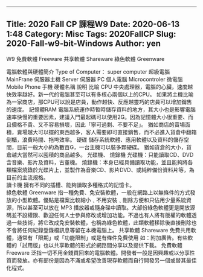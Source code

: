 ---
Title: 2020 Fall CP 課程W9
Date: 2020-06-13 1:48
Category: Misc
Tags: 2020FallCP
Slug: 2020-Fall-w9-bit-Windows
Author: yen
----
W9
免費軟體 Freeware
共享軟體 Shareware
綠色軟體 Greenware

<!-- PELICAN_END_SUMMARY -->

電腦軟體與硬體簡介
Type of Computer：
super computer 超級電腦
MainFrane 伺服器主機
Server 伺服器
PC 個人電腦
Microcontroler 微電腦
Mobile Phone 手機
硬體名稱	說明	比喻
CPU	中央處理器，電腦的心臟，速度越快效率越好。新一代的電腦甚至可以有多核心兩個以上的CPU。	如果將主機比喻為一家商店，那CPU可以說是店員，動作越快、反應越靈巧的店員可以增加銷售的速度。
記憶體RAM	電腦系統運作時暫時儲存資料的地方，其大小也是影響電腦速率快慢的重要因素，建議入門最起碼可以使用2G。因為記憶體大小很重要、而且價格不貴、又不容易損壞，因此「寧可過剩、不要不足」。	猶如商店的賣場面積，賣場越大可以擺的東西越多，客人需要即可直接銷售，而不必進入貨倉中翻箱倒櫃，浪費時間、拖垮效率。
硬碟	儲存系統軟體、應用軟體以及資料的儲存空間，目前一般大小約為數百G，一台主機可以裝多顆硬碟。	猶如貨倉的大小，貨倉越大當然可以囤積的商品越多。
光碟機、
燒錄機	光碟機：只能讀取CD、DVD含音樂、影片及資料，古董機。
燒錄機：本身已經具備讀取功能，並且能夠將各類檔案燒錄於光碟片上，並製作為音樂CD、影片DVD、或純粹備份資料片等，為目前的主流規格。	 
讀卡機	擁有不同的插槽、能夠讀取多種格式的記憶卡。	 
綠色軟體 Greenware
指一種免費、免安裝軟體，一般在網路上以無條件的方式發放的小型軟體。優點是檔案比較細小﹑不用安裝﹑刪除方便和只佔用少量系統資源，所以甚至可以放在 MP3 播放器或隨身碟中讀取。大部份綠色軟體更是開放源碼並不設權限、歡迎任何人士參與修改或增加功能。不過也有人將有版權的軟體透過一些技術，將它改成免安裝軟體，也稱為綠色軟體，此類軟體移除後直接刪除也不會將任何紀錄登錄檔訊息等留在本機電腦上。
共享軟體 Shareware
免費共用軟體，通常有「限期」或「功能限制」或是有條件免費使用 如：附加廣告。有些軟體的「試用版」也以共享軟體的形式於網路間分享以及提供下載。
免費軟體 Freeware
泛指一切不用金錢買回來的電腦軟體。開發者一般是因興趣或以分享性質而發放。亦有部份是因為不滿或希望改善現存軟體而自行開發另一個或替其最佳化程式。
